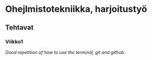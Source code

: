 # Ohejlmistotekniikka, harjoitustyö

## Tehtavat

### Viikko1

*Good repetition of how to use the terminal, git and github.*
